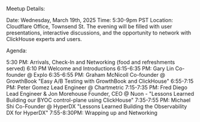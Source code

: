 Meetup Details:

Date: Wednesday, March 19th, 2025
Time: 5:30-9pm PST
Location: Cloudflare Office, Townsend St.
The evening will be filled with user presentations, interactive discussions, and the opportunity to network with ClickHouse experts and users.

Agenda:

5:30 PM: Arrivals, Check-In and Networking (food and refreshments served)
6:10 PM Welcome and Introductions
6:15-6:35 PM: Gary Lin Co-founder @ Explo
6:35-6:55 PM: Graham McNicoll Co-founder @ GrowthBook
"Easy A/B Testing with GrowthBook and ClickHouse"
6:55-7:15 PM: Peter Gomez Lead Engineer @ Chartmetric
7:15-7:35 PM: Fred Diego Lead Engineer & Jon Morehouse Founder, CEO @ Nuon - "Lessons Learned Building our BYOC control-plane using ClickHouse"
7:35-7:55 PM: Michael Shi Co-Founder @ HyperDX
"Lessons Learned Building the Observability DX for HyperDX"
7:55-8:30PM: Wrapping up and Networking

